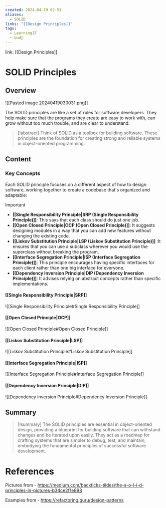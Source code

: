 ```yaml
---
created: 2024-04-19 02:51
aliases:
  - SOLID
links: "[[Design Principles]]"
tags:
  - LearningIT
  - bud🌿
---
```

link: [[Design Principles]]

# SOLID Principles

## Overview

![[Pasted image 20240419030031.png]]
  
The SOLID principles are like a set of rules for software developers. They help make sure that the programs they create are easy to work with, can grow without too much trouble, and are clear to understand.

>[!abstract] 
>Think of SOLID as a toolbox for building software. These principles are the foundation for creating strong and reliable systems in object-oriented programming.

## Content

### Key Concepts

Each SOLID principle focuses on a different aspect of how to design software, working together to create a codebase that's organized and adaptable:

> [!important]
> 
> - **[[Single Responsibility Principle|SRP (Single Responsibility Principle)]]**: This says that each class should do just one job.
> - **[[Open Closed Principle|OCP (Open Closed Principle)]]**: It suggests designing modules in a way that you can add new features without changing the existing code.
> - **[[Liskov Substitution Principle|LSP (Liskov Substitution Principle)]]** :It ensures that you can use a subclass wherever you would use the superclass without breaking the program.
> - **[[Interface Segregation Principle|ISP (Interface Segregation Principle)]]**: This principle encourages having specific interfaces for each client rather than one big interface for everyone.
> - **[[Dependency Inversion Principle|DIP (Dependency Inversion Principle)]]**: It advises relying on abstract concepts rather than specific implementations.

#### [[Single Responsibility Principle|SRP]]
![[Single Responsibility Principle#Single Responsibility Principle]]

#### [[Open Closed Principle|OCP]]

![[Open Closed Principle#Open Closed Principle]]

#### [[Liskov Substitution Principle|LSP]]

![[Liskov Substitution Principle#Liskov Substitution Principle]]

#### [[Interface Segregation Principle|ISP]]
![[Interface Segregation Principle#Interface Segregation Principle]]

#### [[Dependency Inversion Principle|DIP]]

![[Dependency Inversion Principle#Dependency Inversion Principle]]

## Summary

>[!summary] 
>The SOLID principles are essential in object-oriented design, providing a blueprint for building software that can withstand changes and be iterated upon easily. They act as a roadmap for crafting systems that are simpler to debug, test, and maintain, embodying the fundamental principles of successful software development.

# References

Pictures  from -
https://medium.com/backticks-tildes/the-s-o-l-i-d-principles-in-pictures-b34ce2f1e898

Examples from -
https://refactoring.guru/design-patterns
 